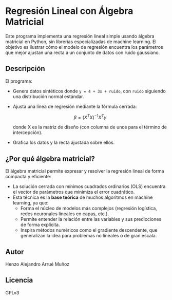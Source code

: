 # Regresión Lineal con Álgebra Matricial

Este programa implementa una regresión lineal simple usando álgebra matricial en Python, sin librerías especializadas de machine learning. El objetivo es ilustrar cómo el modelo de regresión encuentra los parámetros que mejor ajustan una recta a un conjunto de datos con ruido gaussiano.

## Descripción

El programa:
- Genera datos sintéticos donde `y = 4 + 3x + ruido`, con `ruido` siguiendo una distribución normal estándar.
- Ajusta una línea de regresión mediante la fórmula cerrada:

  $$ \beta = (X^T X)^{-1} X^T y $$

  donde X es la matriz de diseño (con columna de unos para el término de intercepción).
- Grafica los datos y la recta ajustada sobre ellos.

## ¿Por qué álgebra matricial?

El álgebra matricial permite expresar y resolver la regresión lineal de forma compacta y eficiente:
- La solución cerrada con mínimos cuadrados ordinarios (OLS) encuentra el vector de parámetros que minimiza el error cuadrático.
- Esta técnica es la **base teórica** de muchos algoritmos en machine learning, ya que:
  - Forma el núcleo de modelos más complejos (regresión logística, redes neuronales lineales en capas, etc.).
  - Permite entender la relación entre las variables y sus predicciones de forma explícita.
  - Inspira métodos numéricos como el gradiente descendente, que generalizan la idea para problemas no lineales o de gran escala.

## Autor

Henzo Alejandro Arrué Muñoz

## Licencia

GPLv3
